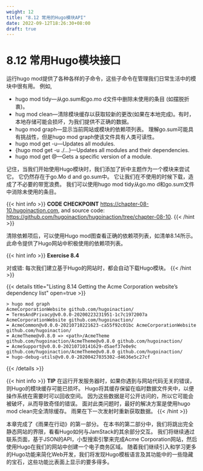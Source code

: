 ```yaml
---
weight: 12
title: "8.12 常用的Hugo模块API"
date: 2022-09-12T18:26:30+08:00
draft: true
---
```


# 8.12 常用Hugo模块接口

运行hugo mod提供了各种各样的子命令，这些子命令在管理我们日常生活中的模块中很有用。 例如,
- hugo mod tidy—从go.sum和go.mo d文件中删除未使用的条目 (如摆脱折衷)。
- hug mod clean—清除模块缓存以获取较新的更改(如果在本地完成)。有时，本地存储可能会损坏，为我们提供不正确的数据。
- hugo mod graph—显示当前网站或模块的依赖项列表。 理解go.sum可能具有挑战性，但是hugo mod graph使该文件具有人类可读性。
- hugo mod get -u—Updates all modules.
- {hugo mod get -u ./...}—Updates all modules and their dependencies.
- hugo mod get <module>@<version>—Gets a specific version of a module.

记住，当我们开始使用Hugo模块时，我们添加了折中主题作为一个模块来尝试它。 它仍然存在于go.Mo d and go.sum中。 它让我们在不使用的时候下载，造成了不必要的带宽浪费。 我们可以使用hugo mod tidy从go.mo d和go.sum文件中消除未使用的条目。

{{< hint info >}}
**CODE CHECKPOINT**    https://chapter-08-10.hugoinaction.com, and source code: https://github.com/hugoinaction/hugoinaction/tree/chapter-08-10.
{{< /hint >}}

清除依赖项后，可以使用Hugo mod图查看正确的依赖项列表，如清单8.14所示。 此命令提供了Hugo网站中积极使用的依赖项列表。

{{< hint info >}}
**Exercise 8.4**

对或错: 每次我们建立基于Hugo的网站时，都会自动下载Hugo模块。
{{< /hint >}}

{{< details title="Listing 8.14 Getting the Acme Corporation website’s dependency list" open=true >}}
```shell
> hugo mod graph
AcmeCorporationWebsite github.com/hugoinaction/
➥ TermsAndPrivacy@v0.0.0-20200223231951-1c7c1972007a AcmeCorporationWebsite github.com/hugoinaction/
➥ AcmeCommon@v0.0.0-20210710221623-ca55f92c01bc AcmeCorporationWebsite github.com/hugoinaction/
➥ AcmeTheme@v0.8.0 => <path>/AcmeTheme github.com/hugoinaction/AcmeTheme@v0.8.0 github.com/hugoinaction/
➥ AcmeSupport@v0.0.0-20210710141629-d5aef37e0e9c
github.com/hugoinaction/AcmeTheme@v0.8.0 github.com/hugoinaction/
➥ hugo-debug-utils@v0.0.0-20200427035302-d4636e5c27cf
```
{{< /details >}}

{{< hint info >}}
**TIP** 在运行开发服务器时，如果你遇到与网站代码无关的错误，则Hugo的模块缓存可能已损坏。 Hugo将其缓存保留在临时数据文件夹中，以便操作系统在需要时可以回收空间。 因为这些数据是可公开访问的，所以它可能会被破坏，从而导致奇怪的错误。 面对此类问题时，最好的解决方案是使用hugo mod clean完全清除缓存。 雨果在下一次发射时重新获取数据。
{{< /hint >}}

本章完成了《雨果在行动》的第一部分。 在本书的第二部分中，我们将跳出完全静态网站的界限，看看Hugo如何与JamStack的其余部分交互。 我们将继续通过联系页面，基于JSON的API，小型搜索引擎来完成Acme Corporation网站，然后使用Hugo在我们的网站中创建一个电子商务区域。 随着我们继续引入和学习更多的Hugo功能来简化Web开发，我们将发现Hugo模板语言及其功能中的一些隐藏的宝石，这些功能比表面上显示的要多得多。